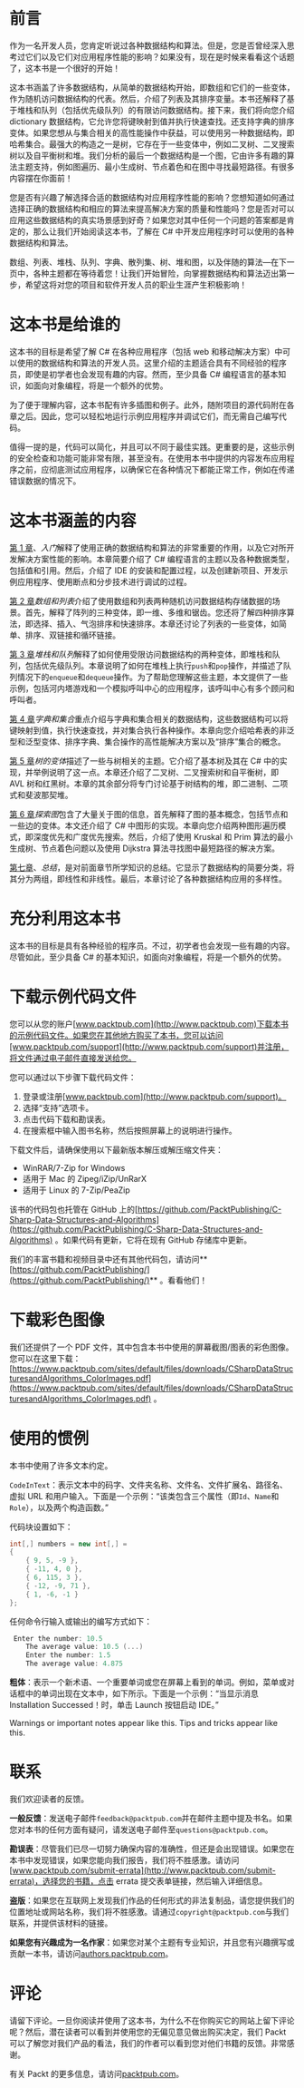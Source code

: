 # 前言

作为一名开发人员，您肯定听说过各种数据结构和算法。但是，您是否曾经深入思考过它们以及它们对应用程序性能的影响？如果没有，现在是时候来看看这个话题了，这本书是一个很好的开始！

这本书涵盖了许多数据结构，从简单的数据结构开始，即数组和它们的一些变体，作为随机访问数据结构的代表。然后，介绍了列表及其排序变量。本书还解释了基于堆栈和队列（包括优先级队列）的有限访问数据结构。接下来，我们将向您介绍 dictionary 数据结构，它允许您将键映射到值并执行快速查找。还支持字典的排序变体。如果您想从与集合相关的高性能操作中获益，可以使用另一种数据结构，即哈希集合。最强大的构造之一是树，它存在于一些变体中，例如二叉树、二叉搜索树以及自平衡树和堆。我们分析的最后一个数据结构是一个图，它由许多有趣的算法主题支持，例如图遍历、最小生成树、节点着色和在图中寻找最短路径。有很多内容摆在你面前！

您是否有兴趣了解选择合适的数据结构对应用程序性能的影响？您想知道如何通过选择正确的数据结构和相应的算法来提高解决方案的质量和性能吗？您是否对可以应用这些数据结构的真实场景感到好奇？如果您对其中任何一个问题的答案都是肯定的，那么让我们开始阅读这本书，了解在 C# 中开发应用程序时可以使用的各种数据结构和算法。

数组、列表、堆栈、队列、字典、散列集、树、堆和图，以及伴随的算法—在下一页中，各种主题都在等待着您！让我们开始冒险，向掌握数据结构和算法迈出第一步，希望这将对您的项目和软件开发人员的职业生涯产生积极影响！

# 这本书是给谁的

这本书的目标是希望了解 C# 在各种应用程序（包括 web 和移动解决方案）中可以使用的数据结构和算法的开发人员。这里介绍的主题适合具有不同经验的程序员，即使是初学者也会发现有趣的内容。然而，至少具备 C# 编程语言的基本知识，如面向对象编程，将是一个额外的优势。

为了便于理解内容，这本书配有许多插图和例子。此外，随附项目的源代码附在各章之后。因此，您可以轻松地运行示例应用程序并调试它们，而无需自己编写代码。

值得一提的是，代码可以简化，并且可以不同于最佳实践。更重要的是，这些示例的安全检查和功能可能非常有限，甚至没有。在使用本书中提供的内容发布应用程序之前，应彻底测试应用程序，以确保它在各种情况下都能正常工作，例如在传递错误数据的情况下。

# 这本书涵盖的内容

[第 1 章](1.html)、*入门*解释了使用正确的数据结构和算法的非常重要的作用，以及它对所开发解决方案性能的影响。本章简要介绍了 C# 编程语言的主题以及各种数据类型，包括值和引用。然后，介绍了 IDE 的安装和配置过程，以及创建新项目、开发示例应用程序、使用断点和分步技术进行调试的过程。

[第 2 章](2.html)*数组和列表*介绍了使用数组和列表两种随机访问数据结构存储数据的场景。首先，解释了阵列的三种变体，即一维、多维和锯齿。您还将了解四种排序算法，即选择、插入、气泡排序和快速排序。本章还讨论了列表的一些变体，如简单、排序、双链接和循环链接。

[第 3 章](3.html)*堆栈和队列*解释了如何使用受限访问数据结构的两种变体，即堆栈和队列，包括优先级队列。本章说明了如何在堆栈上执行`push`和`pop`操作，并描述了队列情况下的`enqueue`和`dequeue`操作。为了帮助您理解这些主题，本文提供了一些示例，包括河内塔游戏和一个模拟呼叫中心的应用程序，该呼叫中心有多个顾问和呼叫者。

[第 4 章](4.html)*字典和集合*重点介绍与字典和集合相关的数据结构，这些数据结构可以将键映射到值，执行快速查找，并对集合执行各种操作。本章向您介绍哈希表的非泛型和泛型变体、排序字典、集合操作的高性能解决方案以及“排序”集合的概念。

[第 5 章](5.html)*树的变体*描述了一些与树相关的主题。它介绍了基本树及其在 C# 中的实现，并举例说明了这一点。本章还介绍了二叉树、二叉搜索树和自平衡树，即 AVL 树和红黑树。本章的其余部分将专门讨论基于树结构的堆，即二进制、二项式和斐波那契堆。

[第 6 章](6.html)*探索图*包含了大量关于图的信息，首先解释了图的基本概念，包括节点和一些边的变体。本文还介绍了 C# 中图形的实现。本章向您介绍两种图形遍历模式，即深度优先和广度优先搜索。然后，介绍了使用 Kruskal 和 Prim 算法的最小生成树、节点着色问题以及使用 Dijkstra 算法寻找图中最短路径的解决方案。

[第七章](7.html)、*总结*，是对前面章节所学知识的总结。它显示了数据结构的简要分类，将其分为两组，即线性和非线性。最后，本章讨论了各种数据结构应用的多样性。

# 充分利用这本书

这本书的目标是具有各种经验的程序员。不过，初学者也会发现一些有趣的内容。尽管如此，至少具备 C# 的基本知识，如面向对象编程，将是一个额外的优势。

# 下载示例代码文件

您可以从您的账户[www.packtpub.com](http://www.packtpub.com)下载本书的示例代码文件。如果您在其他地方购买了本书，您可以访问[www.packtpub.com/support](http://www.packtpub.com/support)并注册，将文件通过电子邮件直接发送给您。

您可以通过以下步骤下载代码文件：

1.  登录或注册[www.packtpub.com](http://www.packtpub.com/support)。
2.  选择“支持”选项卡。
3.  点击代码下载和勘误表。
4.  在搜索框中输入图书名称，然后按照屏幕上的说明进行操作。

下载文件后，请确保使用以下最新版本解压或解压缩文件夹：

*   WinRAR/7-Zip for Windows
*   适用于 Mac 的 Zipeg/iZip/UnRarX
*   适用于 Linux 的 7-Zip/PeaZip

该书的代码包也托管在 GitHub 上的[https://github.com/PacktPublishing/C-Sharp-Data-Structures-and-Algorithms](https://github.com/PacktPublishing/C-Sharp-Data-Structures-and-Algorithms) 。如果代码有更新，它将在现有 GitHub 存储库中更新。

我们的丰富书籍和视频目录中还有其他代码包，请访问**[https://github.com/PacktPublishing/](https://github.com/PacktPublishing/)** 。看看他们！

# 下载彩色图像

我们还提供了一个 PDF 文件，其中包含本书中使用的屏幕截图/图表的彩色图像。您可以在这里下载：[https://www.packtpub.com/sites/default/files/downloads/CSharpDataStructuresandAlgorithms_ColorImages.pdf](https://www.packtpub.com/sites/default/files/downloads/CSharpDataStructuresandAlgorithms_ColorImages.pdf) 。

# 使用的惯例

本书中使用了许多文本约定。

`CodeInText`：表示文本中的码字、文件夹名称、文件名、文件扩展名、路径名、虚拟 URL 和用户输入。下面是一个示例：“该类包含三个属性（即`Id`、`Name`和`Role`），以及两个构造函数。”

代码块设置如下：

```cs
int[,] numbers = new int[,] = 
{ 
    { 9, 5, -9 }, 
    { -11, 4, 0 }, 
    { 6, 115, 3 }, 
    { -12, -9, 71 }, 
    { 1, -6, -1 } 
};
```

任何命令行输入或输出的编写方式如下：

```cs
 Enter the number: 10.5
    The average value: 10.5 (...)
    Enter the number: 1.5
    The average value: 4.875
```

**粗体**：表示一个新术语、一个重要单词或您在屏幕上看到的单词。例如，菜单或对话框中的单词出现在文本中，如下所示。下面是一个示例：“当显示消息 Installation Successed！时，单击 Launch 按钮启动 IDE。”

Warnings or important notes appear like this. Tips and tricks appear like this.

# 联系

我们欢迎读者的反馈。

**一般反馈**：发送电子邮件`feedback@packtpub.com`并在邮件主题中提及书名。如果您对本书的任何方面有疑问，请发送电子邮件至`questions@packtpub.com`。

**勘误表**：尽管我们已尽一切努力确保内容的准确性，但还是会出现错误。如果您在本书中发现错误，如果您能向我们报告，我们将不胜感激。请访问[www.packtpub.com/submit-errata](http://www.packtpub.com/submit-errata)，选择您的书籍，点击 errata 提交表单链接，然后输入详细信息。

**盗版**：如果您在互联网上发现我们作品的任何形式的非法复制品，请您提供我们的位置地址或网站名称，我们将不胜感激。请通过`copyright@packtpub.com`与我们联系，并提供该材料的链接。

**如果您有兴趣成为一名作家**：如果您对某个主题有专业知识，并且您有兴趣撰写或贡献一本书，请访问[authors.packtpub.com](http://authors.packtpub.com/)。

# 评论

请留下评论。一旦你阅读并使用了这本书，为什么不在你购买它的网站上留下评论呢？然后，潜在读者可以看到并使用您的无偏见意见做出购买决定，我们 Packt 可以了解您对我们产品的看法，我们的作者可以看到您对他们书籍的反馈。非常感谢。

有关 Packt 的更多信息，请访问[packtpub.com](https://www.packtpub.com/)。
